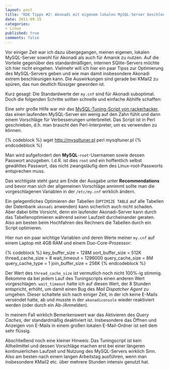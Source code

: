 ```yaml
--- 
layout: post
title: "KDE Tipps #2: Akonadi mit eigenem lokalen MySQL-Server beschleunigen"
date: 2011-09-15
categories: 
- Linux
published: true
comments: false
---
```

Vor einiger Zeit war ich dazu übergegangen, meinen eigenen, lokalen MySQL-Server sowohl für Akonadi als auch für Amarok zu nutzen.
Auf die Vorteile gegenüber des standardmäßigen, internen SQlite-Servers möchte ich hier nicht eingehen.
Vielmehr will ich hier ein paar Tipss zur Optimierung des MySQL-Servers geben und wie man damit insbesondere Akonadi extrem beschleunigen kann.
Die Auswirkungen sind gerade bei KMail2 zu spüren, das nun deutlich flüssiger geworden ist.

Kurz gesagt: Die Standardwerte der `my.cnf` sind für Akonadi suboptimal.
Doch die folgenden Schritte sollten schnelle und einfache Abhilfe schaffen:

<!--more-->

Eine sehr große Hilfe war mir das [MySQL-Tuning-Script von rackerhacker](https://github.com/rackerhacker/MySQLTuner-perl), das einen laufenden MySQL-Server ein wenig auf den Zahn fühlt und dann einem Vorschläge für Verbesserungen unterbreitet.
Das Script ist in Perl geschrieben, d.h. man braucht den Perl-Interpreter, um es verwenden zu können.

{% codeblock %}
wget http://mysqltuner.pl
perl mysqltuner.pl
{% endcodeblock %}

Man wird aufgefordert den **MySQL**-`root`-Usernamen sowie dessen Passwort anzugeben.
I.d.R. ist dies `root` und ein hoffentlich selbst gewähltes Passwort, das nicht zwangsläufig dem des Linux-root-Passworts entsprechen muss.

Das wichtigste steht ganz am Ende der Ausgabe unter **Recommendations** und bevor man sich der allgemeinen Vorschläge annimmt sollte man die vorgeschlagenen Variablen in der `/etc/my.cnf` wirklich ändern.

Ein gelegentliches Optimieren der Tabellen (`OPTIMIZE TABLE` auf alle Tabellen der Datenbank `akonadi` anwenden) kann sicherlich auch nicht schaden.
Aber dabei bitte Vorsicht, denn ein laufender Akonadi-Server kann durch das Tabellenoptimieren während seiner Laufzeit durcheinander geraten.
Also am besten beim Hochfahren des Rechners die Tabellen durch ein Script optimieren.

Hier nun ein paar wichtige Variablen und deren Werte meiner `my.cnf` auf einem Laptop mit 4GB RAM und einem Duo-Core-Prozessor:

{% codeblock %}
key_buffer_size = 128M
sort_buffer_size = 512K
thread_cache_size = 8
wait_timeout = 1296000
query_cache_size = 8M
query_cache_type = 1
join_buffer_size = 256K
{% endcodeblock %}

Der Wert des `thread_cache_size` ist vermutlich noch nicht 100%-ig stimmig.
Bekomme da bei jedem Lauf des Tuningscripts einen anderen Wert vorgeschlagen.
`wait_timeout` hatte ich auf diesen Wert, der 8 Stunden entspricht, erhöht, um damit einen Bug des *Mail Dispatcher Agent* zu umgehen.
Dieser schaltete sich nach einiger Zeit, in der ich keine E-Mails versendet hatte, ab und musste in der `akonadiconsole` wieder reaktiviert werden (oder durch ein Ab-/Anmelden).

In meinem Fall wirklich Bemerkenswert war das Aktivieren des *Query Caches*, der standardmäßig deaktiviert ist.
Insbesondere das Öffnen und Anzeigen von E-Mails in einem großen lokalen E-Mail-Ordner ist seit dem sehr flüssig.

Abschließend noch eine kleiner Hinweis: Das Tuningscript ist kein Allheilmittel und dessen Vorschläge machen erst bei einer längeren kontinuierlichen Laufzeit und Nutzung des MySQL-Servers wirklich Sinn.
Also am besten nach einem langen Arbeitstag ausführen, wenn man insbesondere KMail2 etc. über mehrere Stunden intensiv genutzt hat.
